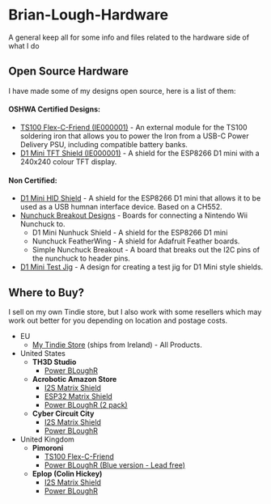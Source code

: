 # Brian-Lough-Hardware
A general keep all for some info and files related to the hardware side of what I do

## Open Source Hardware

I have made some of my designs open source, here is a list of them:

#### OSHWA Certified Designs:
- [TS100 Flex-C-Friend (IE000001)](https://github.com/witnessmenow/ts100-flex-c-friend) - An external module for the TS100 soldering iron that allows you to power the Iron from a USB-C Power Delivery PSU, including compatible battery banks.
- [D1 Mini TFT Shield (IE000001)](https://github.com/witnessmenow/D1-Mini-TFT-Shield) - A shield for the ESP8266 D1 mini with a 240x240 colour TFT display.

#### Non Certified:
- [D1 Mini HID Shield](https://github.com/witnessmenow/D1-Mini-HID-Shield) - A shield for the ESP8266 D1 mini that allows it to be used as a USB humnan interface device. Based on a CH552.
- [Nunchuck Breakout Designs](https://github.com/witnessmenow/Nunchuck-Arduino) - Boards for connecting a Nintendo Wii Nunchuck to.
     - D1 Mini Nunhuck Shield - A shield for the ESP8266 D1 mini
     - Nunchuck FeatherWing - A shield for Adafruit Feather boards.
     - Simple Nunchuck Breakout - A board that breaks out the I2C pins of the nunchuck to header pins.
- [D1 Mini Test Jig](https://github.com/witnessmenow/D1-Mini-Testing-Jig) - A design for creating a test jig for D1 Mini style shields.


## Where to Buy?

I sell on my own Tindie store, but I also work with some resellers which may work out better for you depending on location and postage costs. 

- EU
     - [My Tindie Store](https://www.tindie.com/stores/brianlough/) (ships from Ireland) - All Products.
- United States
     - **TH3D Studio** 
          - [Power BLoughR](https://www.th3dstudio.com/product/power-blough-r-pi-usb-power-blocker/)
     - **Acrobotic Amazon Store** 
         - [I2S Matrix Shield](https://amzn.to/3cWisq7)
         - [ESP32 Matrix Shield](https://amzn.to/2PHhm8L)
         - [Power BLoughR (2 pack)](https://amzn.to/3wzKqzG)
     - **Cyber Circuit City**
         - [I2S Matrix Shield](https://shop.cybercitycircuits.com/products/i2s-esp32-matrix-shield)
         - [Power BLoughR](https://shop.cybercitycircuits.com/products/power-blough-r?_pos=1&_sid=97c77d70e&_ss=r)
- United Kingdom
     - **Pimoroni**
         - [TS100 Flex-C-Friend](https://shop.pimoroni.com/products/ts100-flex-c-friend)  
         - [Power BLoughR (Blue version - Lead free)](https://shop.pimoroni.com/products/power-blough-r)
     - **Eplop (Colin Hickey)** 
         - [I2S Matrix Shield](https://store.eplop.co.uk/product/esp32-i2s-matrix-shield/)
         - [Power BLoughR](https://store.eplop.co.uk/product/power-blough-r/)
